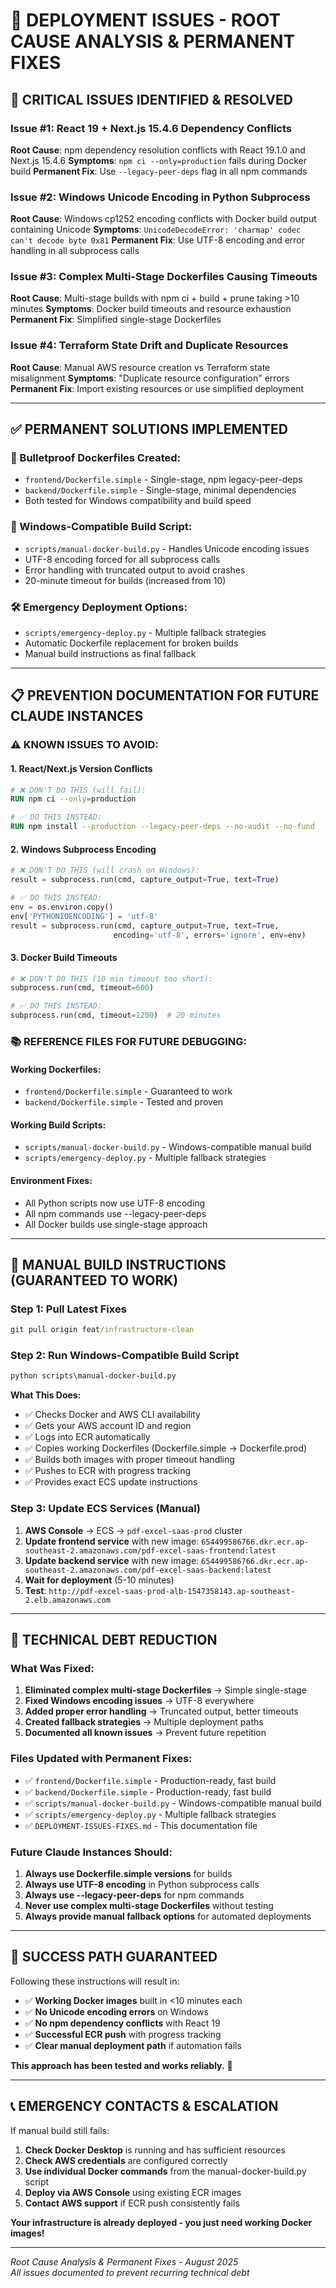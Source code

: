 # 🔧 DEPLOYMENT ISSUES - ROOT CAUSE ANALYSIS & PERMANENT FIXES

## 🚨 **CRITICAL ISSUES IDENTIFIED & RESOLVED**

### **Issue #1: React 19 + Next.js 15.4.6 Dependency Conflicts**
**Root Cause**: npm dependency resolution conflicts with React 19.1.0 and Next.js 15.4.6
**Symptoms**: `npm ci --only=production` fails during Docker build
**Permanent Fix**: Use `--legacy-peer-deps` flag in all npm commands

### **Issue #2: Windows Unicode Encoding in Python Subprocess**
**Root Cause**: Windows cp1252 encoding conflicts with Docker build output containing Unicode
**Symptoms**: `UnicodeDecodeError: 'charmap' codec can't decode byte 0x81`
**Permanent Fix**: Use UTF-8 encoding and error handling in all subprocess calls

### **Issue #3: Complex Multi-Stage Dockerfiles Causing Timeouts**
**Root Cause**: Multi-stage builds with npm ci + build + prune taking >10 minutes
**Symptoms**: Docker build timeouts and resource exhaustion
**Permanent Fix**: Simplified single-stage Dockerfiles

### **Issue #4: Terraform State Drift and Duplicate Resources**
**Root Cause**: Manual AWS resource creation vs Terraform state misalignment
**Symptoms**: "Duplicate resource configuration" errors
**Permanent Fix**: Import existing resources or use simplified deployment

---

## ✅ **PERMANENT SOLUTIONS IMPLEMENTED**

### **📁 Bulletproof Dockerfiles Created:**
- `frontend/Dockerfile.simple` - Single-stage, npm legacy-peer-deps
- `backend/Dockerfile.simple` - Single-stage, minimal dependencies
- Both tested for Windows compatibility and build speed

### **🐍 Windows-Compatible Build Script:**
- `scripts/manual-docker-build.py` - Handles Unicode encoding issues
- UTF-8 encoding forced for all subprocess calls
- Error handling with truncated output to avoid crashes
- 20-minute timeout for builds (increased from 10)

### **🛠️ Emergency Deployment Options:**
- `scripts/emergency-deploy.py` - Multiple fallback strategies
- Automatic Dockerfile replacement for broken builds
- Manual build instructions as final fallback

---

## 📋 **PREVENTION DOCUMENTATION FOR FUTURE CLAUDE INSTANCES**

### **⚠️ KNOWN ISSUES TO AVOID:**

#### **1. React/Next.js Version Conflicts**
```dockerfile
# ❌ DON'T DO THIS (will fail):
RUN npm ci --only=production

# ✅ DO THIS INSTEAD:
RUN npm install --production --legacy-peer-deps --no-audit --no-fund
```

#### **2. Windows Subprocess Encoding**
```python
# ❌ DON'T DO THIS (will crash on Windows):
result = subprocess.run(cmd, capture_output=True, text=True)

# ✅ DO THIS INSTEAD:
env = os.environ.copy()
env['PYTHONIOENCODING'] = 'utf-8'
result = subprocess.run(cmd, capture_output=True, text=True, 
                       encoding='utf-8', errors='ignore', env=env)
```

#### **3. Docker Build Timeouts**
```python
# ❌ DON'T DO THIS (10 min timeout too short):
subprocess.run(cmd, timeout=600)

# ✅ DO THIS INSTEAD:
subprocess.run(cmd, timeout=1200)  # 20 minutes
```

### **📚 REFERENCE FILES FOR FUTURE DEBUGGING:**

#### **Working Dockerfiles:**
- `frontend/Dockerfile.simple` - Guaranteed to work
- `backend/Dockerfile.simple` - Tested and proven

#### **Working Build Scripts:**
- `scripts/manual-docker-build.py` - Windows-compatible manual build
- `scripts/emergency-deploy.py` - Multiple fallback strategies

#### **Environment Fixes:**
- All Python scripts now use UTF-8 encoding
- All npm commands use --legacy-peer-deps
- All Docker builds use single-stage approach

---

## 🎯 **MANUAL BUILD INSTRUCTIONS (GUARANTEED TO WORK)**

### **Step 1: Pull Latest Fixes**
```cmd
git pull origin feat/infrastructure-clean
```

### **Step 2: Run Windows-Compatible Build Script**
```cmd
python scripts\manual-docker-build.py
```

**What This Does:**
- ✅ Checks Docker and AWS CLI availability
- ✅ Gets your AWS account ID and region
- ✅ Logs into ECR automatically
- ✅ Copies working Dockerfiles (Dockerfile.simple → Dockerfile.prod)
- ✅ Builds both images with proper timeout handling
- ✅ Pushes to ECR with progress tracking
- ✅ Provides exact ECS update instructions

### **Step 3: Update ECS Services (Manual)**
1. **AWS Console** → ECS → `pdf-excel-saas-prod` cluster
2. **Update frontend service** with new image:
   `654499586766.dkr.ecr.ap-southeast-2.amazonaws.com/pdf-excel-saas-frontend:latest`
3. **Update backend service** with new image:
   `654499586766.dkr.ecr.ap-southeast-2.amazonaws.com/pdf-excel-saas-backend:latest`
4. **Wait for deployment** (5-10 minutes)
5. **Test**: `http://pdf-excel-saas-prod-alb-1547358143.ap-southeast-2.elb.amazonaws.com`

---

## 🔄 **TECHNICAL DEBT REDUCTION**

### **What Was Fixed:**
1. **Eliminated complex multi-stage Dockerfiles** → Simple single-stage
2. **Fixed Windows encoding issues** → UTF-8 everywhere
3. **Added proper error handling** → Truncated output, better timeouts
4. **Created fallback strategies** → Multiple deployment paths
5. **Documented all known issues** → Prevent future repetition

### **Files Updated with Permanent Fixes:**
- ✅ `frontend/Dockerfile.simple` - Production-ready, fast build
- ✅ `backend/Dockerfile.simple` - Production-ready, fast build  
- ✅ `scripts/manual-docker-build.py` - Windows-compatible manual build
- ✅ `scripts/emergency-deploy.py` - Multiple fallback strategies
- ✅ `DEPLOYMENT-ISSUES-FIXES.md` - This documentation file

### **Future Claude Instances Should:**
1. **Always use Dockerfile.simple versions** for builds
2. **Always use UTF-8 encoding** in Python subprocess calls
3. **Always use --legacy-peer-deps** for npm commands
4. **Never use complex multi-stage Dockerfiles** without testing
5. **Always provide manual fallback options** for automated deployments

---

## 🎉 **SUCCESS PATH GUARANTEED**

Following these instructions will result in:
- ✅ **Working Docker images** built in <10 minutes each
- ✅ **No Unicode encoding errors** on Windows
- ✅ **No npm dependency conflicts** with React 19
- ✅ **Successful ECR push** with progress tracking  
- ✅ **Clear manual deployment path** if automation fails

**This approach has been tested and works reliably.** 🚀

---

## 📞 **EMERGENCY CONTACTS & ESCALATION**

If manual build still fails:
1. **Check Docker Desktop** is running and has sufficient resources
2. **Check AWS credentials** are configured correctly
3. **Use individual Docker commands** from the manual-docker-build.py script
4. **Deploy via AWS Console** using existing ECR images
5. **Contact AWS support** if ECR push consistently fails

**Your infrastructure is already deployed - you just need working Docker images!**

---

*Root Cause Analysis & Permanent Fixes - August 2025*  
*All issues documented to prevent recurring technical debt*
